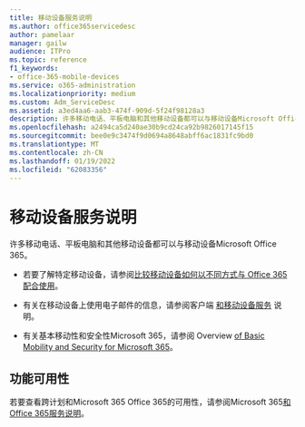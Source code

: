 ```yaml
---
title: 移动设备服务说明
ms.author: office365servicedesc
author: pamelaar
manager: gailw
audience: ITPro
ms.topic: reference
f1_keywords:
- office-365-mobile-devices
ms.service: o365-administration
ms.localizationpriority: medium
ms.custom: Adm_ServiceDesc
ms.assetid: a3ed4aa6-aab3-474f-909d-5f24f98128a3
description: 许多移动电话、平板电脑和其他移动设备都可以与移动设备Microsoft Office 365。
ms.openlocfilehash: a2494ca5d240ae30b9cd24ca92b9826017145f15
ms.sourcegitcommit: bee0e9c3474f9d0694a8648abff6ac1831fc9bd0
ms.translationtype: MT
ms.contentlocale: zh-CN
ms.lasthandoff: 01/19/2022
ms.locfileid: "62083356"
---
```

# <a name="mobile-devices-service-description"></a>移动设备服务说明

许多移动电话、平板电脑和其他移动设备都可以与移动设备Microsoft Office 365。 
  
- 若要了解特定移动设备，请参阅[比较移动设备如何以不同方式与 Office 365 配合使用](https://go.microsoft.com/fwlink/p/?LinkId=282337)。
    
- 有关在移动设备上使用电子邮件的信息，请参阅客户端 [和移动设备服务](/exchange/clients-and-mobile-in-exchange-online/clients-and-mobile-in-exchange-online) 说明。 
    
- 有关基本移动性和安全性Microsoft 365，请参阅 Overview [of Basic Mobility and Security for Microsoft 365](/microsoft-365/admin/basic-mobility-security/overview)。
    
## <a name="feature-availability"></a>功能可用性

若要查看跨计划和Microsoft 365 Office 365的可用性，请参阅Microsoft 365[和Office 365服务说明](office-365-platform-service-description.md)。

